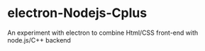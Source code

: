 # electron-Nodejs-Cplus
An experiment with electron to combine Html/CSS front-end with node.js/C++ backend
